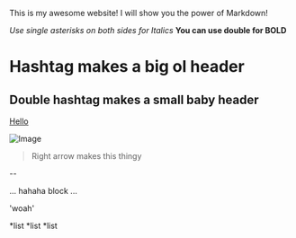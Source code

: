 This is my awesome website!
I will show you the power of Markdown!

*Use single asterisks on both sides for Italics*
**You can use double for BOLD**

# Hashtag makes a big ol header
## Double hashtag makes a small baby header

[Hello](https://www.youtube.com/watch?v=YQHsXMglC9A&pp=ygUFaGVsbG8%3D)


![Image](https://encrypted-tbn0.gstatic.com/images?q=tbn:ANd9GcRF-p2bp6YzjEQQpwAlLLyVKuLZ_lxlTNIIBA&usqp=CAU)

> Right arrow makes this thingy

--

...
hahaha block
...

'woah'

*list
*list
*list
